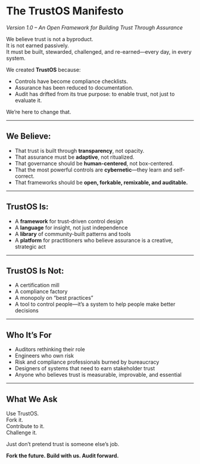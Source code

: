 # The TrustOS Manifesto
*Version 1.0 – An Open Framework for Building Trust Through Assurance*

We believe trust is not a byproduct.  
It is not earned passively.  
It must be built, stewarded, challenged, and re-earned—every day, in every system.

We created **TrustOS** because:
- Controls have become compliance checklists.
- Assurance has been reduced to documentation.
- Audit has drifted from its true purpose: to enable trust, not just to evaluate it.

We’re here to change that.

---

## We Believe:

- That trust is built through **transparency**, not opacity.
- That assurance must be **adaptive**, not ritualized.
- That governance should be **human-centered**, not box-centered.
- That the most powerful controls are **cybernetic**—they learn and self-correct.
- That frameworks should be **open, forkable, remixable, and auditable.**

---

## TrustOS Is:

- A **framework** for trust-driven control design
- A **language** for insight, not just independence
- A **library** of community-built patterns and tools
- A **platform** for practitioners who believe assurance is a creative, strategic act

---

## TrustOS Is Not:

- A certification mill  
- A compliance factory  
- A monopoly on “best practices”  
- A tool to control people—it’s a system to help people make better decisions

---

## Who It’s For

- Auditors rethinking their role  
- Engineers who own risk  
- Risk and compliance professionals burned by bureaucracy  
- Designers of systems that need to earn stakeholder trust  
- Anyone who believes trust is measurable, improvable, and essential

---

## What We Ask

Use TrustOS.  
Fork it.  
Contribute to it.  
Challenge it.

Just don’t pretend trust is someone else’s job.

**Fork the future. Build with us. Audit forward.**
